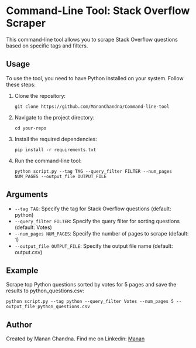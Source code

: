 <!DOCTYPE html>
<html lang="en">
<head>
    <meta charset="UTF-8">
    <meta name="viewport" content="width=device-width, initial-scale=1.0">
</head>
<body>
    <h1>Command-Line Tool: Stack Overflow Scraper</h1>
    <p>This command-line tool allows you to scrape Stack Overflow questions based on specific tags and filters.</p>
    
  <h2>Usage</h2>
    <p>To use the tool, you need to have Python installed on your system. Follow these steps:</p>
    <ol>
        <li>Clone the repository:</li>
        <pre><code>git clone https://github.com/MananChandna/Command-line-tool</code></pre>
        <li>Navigate to the project directory:</li>
        <pre><code>cd your-repo</code></pre>
        <li>Install the required dependencies:</li>
        <pre><code>pip install -r requirements.txt</code></pre>
        <li>Run the command-line tool:</li>
        <pre><code>python script.py --tag TAG --query_filter FILTER --num_pages NUM_PAGES --output_file OUTPUT_FILE</code></pre>
    </ol>

  <h2>Arguments</h2>
    <ul>
        <li><code>--tag TAG</code>: Specify the tag for Stack Overflow questions (default: python)</li>
        <li><code>--query_filter FILTER</code>: Specify the query filter for sorting questions (default: Votes)</li>
        <li><code>--num_pages NUM_PAGES</code>: Specify the number of pages to scrape (default: 1)</li>
        <li><code>--output_file OUTPUT_FILE</code>: Specify the output file name (default: output.csv)</li>
    </ul>

  <h2>Example</h2>
    <p>Scrape top Python questions sorted by votes for 5 pages and save the results to python_questions.csv:</p>
    <pre><code>python script.py --tag python --query_filter Votes --num_pages 5 --output_file python_questions.csv</code></pre>

  <h2>Author</h2>
    <p>Created by Manan Chandna. Find me on Linkedin: <a href="https://www.linkedin.com/in/manan-chandna-697588257/">Manan</a></p>
</body>
</html>
